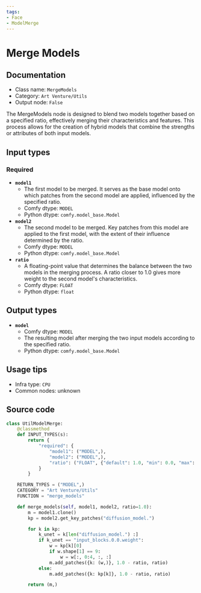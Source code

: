 ```yaml
---
tags:
- Face
- ModelMerge
---
```


# Merge Models
## Documentation
- Class name: `MergeModels`
- Category: `Art Venture/Utils`
- Output node: `False`

The MergeModels node is designed to blend two models together based on a specified ratio, effectively merging their characteristics and features. This process allows for the creation of hybrid models that combine the strengths or attributes of both input models.
## Input types
### Required
- **`model1`**
    - The first model to be merged. It serves as the base model onto which patches from the second model are applied, influenced by the specified ratio.
    - Comfy dtype: `MODEL`
    - Python dtype: `comfy.model_base.Model`
- **`model2`**
    - The second model to be merged. Key patches from this model are applied to the first model, with the extent of their influence determined by the ratio.
    - Comfy dtype: `MODEL`
    - Python dtype: `comfy.model_base.Model`
- **`ratio`**
    - A floating-point value that determines the balance between the two models in the merging process. A ratio closer to 1.0 gives more weight to the second model's characteristics.
    - Comfy dtype: `FLOAT`
    - Python dtype: `float`
## Output types
- **`model`**
    - Comfy dtype: `MODEL`
    - The resulting model after merging the two input models according to the specified ratio.
    - Python dtype: `comfy.model_base.Model`
## Usage tips
- Infra type: `CPU`
- Common nodes: unknown


## Source code
```python
class UtilModelMerge:
    @classmethod
    def INPUT_TYPES(s):
        return {
            "required": {
                "model1": ("MODEL",),
                "model2": ("MODEL",),
                "ratio": ("FLOAT", {"default": 1.0, "min": 0.0, "max": 1.0, "step": 0.01}),
            }
        }

    RETURN_TYPES = ("MODEL",)
    CATEGORY = "Art Venture/Utils"
    FUNCTION = "merge_models"

    def merge_models(self, model1, model2, ratio=1.0):
        m = model1.clone()
        kp = model2.get_key_patches("diffusion_model.")

        for k in kp:
            k_unet = k[len("diffusion_model.") :]
            if k_unet == "input_blocks.0.0.weight":
                w = kp[k][0]
                if w.shape[1] == 9:
                    w = w[:, 0:4, :, :]
                m.add_patches({k: (w,)}, 1.0 - ratio, ratio)
            else:
                m.add_patches({k: kp[k]}, 1.0 - ratio, ratio)

        return (m,)

```
